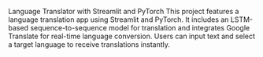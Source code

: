 Language Translator with Streamlit and PyTorch
This project features a language translation app using Streamlit and PyTorch. It includes an LSTM-based sequence-to-sequence model for translation and integrates Google Translate for real-time language conversion. Users can input text and select a target language to receive translations instantly.
